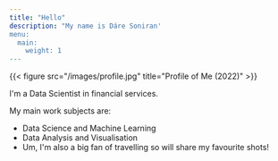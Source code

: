 ```yaml
---
title: "Hello"
description: "My name is Dáre Soniran'
menu:
  main:
    weight: 1
---
```

{{< figure src="/images/profile.jpg" title="Profile of Me (2022)" >}}


I'm a Data Scientist in financial services.

My main work subjects are:
 - Data Science and Machine Learning
 - Data Analysis and Visualisation
 - Um, I'm also a big fan of travelling so will share my favourite shots!
